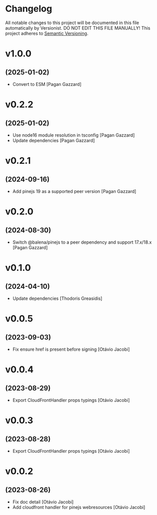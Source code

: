 # Changelog

All notable changes to this project will be documented in this file
automatically by Versionist. DO NOT EDIT THIS FILE MANUALLY!
This project adheres to [Semantic Versioning](http://semver.org/).

# v1.0.0
## (2025-01-02)

* Convert to ESM [Pagan Gazzard]

# v0.2.2
## (2025-01-02)

* Use node16 module resolution in tsconfig [Pagan Gazzard]
* Update dependencies [Pagan Gazzard]

# v0.2.1
## (2024-09-16)

* Add pinejs 19 as a supported peer version [Pagan Gazzard]

# v0.2.0
## (2024-08-30)

* Switch @balena/pinejs to a peer dependency and support 17.x/18.x [Pagan Gazzard]

# v0.1.0
## (2024-04-10)

* Update dependencies [Thodoris Greasidis]

# v0.0.5
## (2023-09-03)

* Fix ensure href is present before signing [Otávio Jacobi]

# v0.0.4
## (2023-08-29)

* Export CloudFrontHandler props typings [Otávio Jacobi]

# v0.0.3
## (2023-08-28)

* Export CloudFrontHandler props typings [Otávio Jacobi]

# v0.0.2
## (2023-08-26)

* Fix doc detail [Otávio Jacobi]
* Add cloudfront handler for pinejs webresources [Otávio Jacobi]
